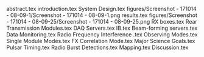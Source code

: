 abstract.tex
introduction.tex
System Design.tex
figures/Screenshot - 171014 - 08-09-1/Screenshot - 171014 - 08-09-1.png
results.tex
figures/Screenshot - 171014 - 08-09-25/Screenshot - 171014 - 08-09-25.png
RX boxes.tex
Rear Transmission Modules.tex
DAQ Servers.tex
IB.tex
Beam-forming servers.tex
Data Monitoring.tex
Radio Frequency Interference .tex
Observing Modes.tex
Single Module Modes.tex
FX Correlation Mode.tex
Major Science Goals.tex
Pulsar Timing.tex
Radio Burst Detections.tex
Mapping.tex
Discussion.tex
